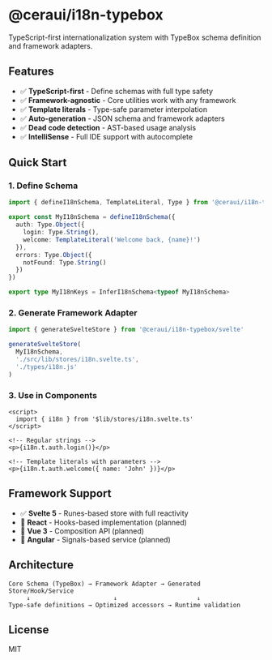 # @ceraui/i18n-typebox

TypeScript-first internationalization system with TypeBox schema definition and framework adapters.

## Features

- ✅ **TypeScript-first** - Define schemas with full type safety
- ✅ **Framework-agnostic** - Core utilities work with any framework
- ✅ **Template literals** - Type-safe parameter interpolation
- ✅ **Auto-generation** - JSON schema and framework adapters
- ✅ **Dead code detection** - AST-based usage analysis
- ✅ **IntelliSense** - Full IDE support with autocomplete

## Quick Start

### 1. Define Schema

```typescript
import { defineI18nSchema, TemplateLiteral, Type } from '@ceraui/i18n-typebox'

export const MyI18nSchema = defineI18nSchema({
  auth: Type.Object({
    login: Type.String(),
    welcome: TemplateLiteral('Welcome back, {name}!')
  }),
  errors: Type.Object({
    notFound: Type.String()
  })
})

export type MyI18nKeys = InferI18nSchema<typeof MyI18nSchema>
```

### 2. Generate Framework Adapter

```typescript
import { generateSvelteStore } from '@ceraui/i18n-typebox/svelte'

generateSvelteStore(
  MyI18nSchema, 
  './src/lib/stores/i18n.svelte.ts',
  './types/i18n.js'
)
```

### 3. Use in Components

```svelte
<script>
  import { i18n } from '$lib/stores/i18n.svelte.ts'
</script>

<!-- Regular strings -->
<p>{i18n.t.auth.login()}</p>

<!-- Template literals with parameters -->
<p>{i18n.t.auth.welcome({ name: 'John' })}</p>
```

## Framework Support

- ✅ **Svelte 5** - Runes-based store with full reactivity
- 🔄 **React** - Hooks-based implementation (planned)
- 🔄 **Vue 3** - Composition API (planned)
- 🔄 **Angular** - Signals-based service (planned)

## Architecture

```
Core Schema (TypeBox) → Framework Adapter → Generated Store/Hook/Service
     ↓                       ↓                      ↓
Type-safe definitions → Optimized accessors → Runtime validation
```

## License

MIT